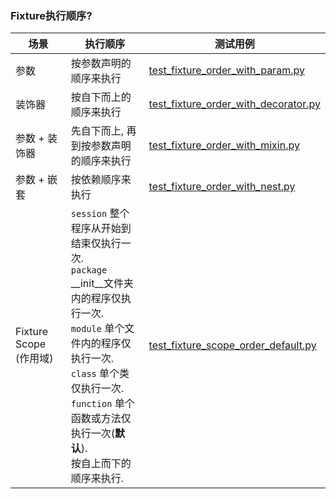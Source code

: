 ### Fixture执行顺序?  

|场景|执行顺序|测试用例|
|---|---|---|
|参数|按参数声明的顺序来执行|[test_fixture_order_with_param.py](./fixtures/test_fixture_order_with_param.py)|    
|装饰器|按自下而上的顺序来执行|[test_fixture_order_with_decorator.py](./fixtures/test_fixture_order_with_decorator.py)|
|参数 + 装饰器|先自下而上, 再到按参数声明的顺序来执行|[test_fixture_order_with_mixin.py](./fixtures/test_fixture_order_with_mixin.py)|
|参数 + 嵌套|按依赖顺序来执行|[test_fixture_order_with_nest.py](./fixtures/test_fixture_order_with_nest.py)|
|Fixture Scope (作用域)|`session` 整个程序从开始到结束仅执行一次.<br/>`package` __init__文件夹内的程序仅执行一次.<br/>`module` 单个文件内的程序仅执行一次.<br/>`class` 单个类仅执行一次.<br/>`function` 单个函数或方法仅执行一次(**默认**).<br/>按自上而下的顺序来执行.|[test_fixture_scope_order_default.py](./fixtures/scope_default/test_fixture_scope_order_default.py)|

